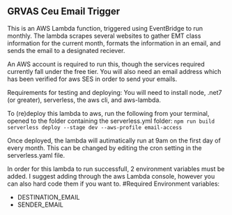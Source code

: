 ## GRVAS Ceu Email Trigger

This is an AWS Lambda function, triggered using EventBridge to run monthly. The lambda scrapes several websites to gather EMT class information for the current month, formats the information in an email, and sends the email to a designated reciever.

An AWS account is required to run this, though the services required currently fall under the free tier. You will also need an email address which has been verified for aws SES in order to send your emails.

Requirements for testing and deploying: You will need to install node, .net7 (or greater), serverless, the aws cli, and aws-lambda. 


To (re)deploy this lambda to aws, run the following from your terminal, opened to the folder containing the serverless.yml folder:
`npm run build`
`serverless deploy --stage dev --aws-profile email-access`

Once deployed, the lambda will autimatically run at 9am on the first day of every month. This can be changed by editing the cron setting in the serverless.yaml file.

In order for this lambda to run successfull, 2 environment variables must be added. I suggest adding through the aws Lambda console, however you can also hard code them if you want to.
#Required Environment variables:
- DESTINATION_EMAIL
- SENDER_EMAIL

